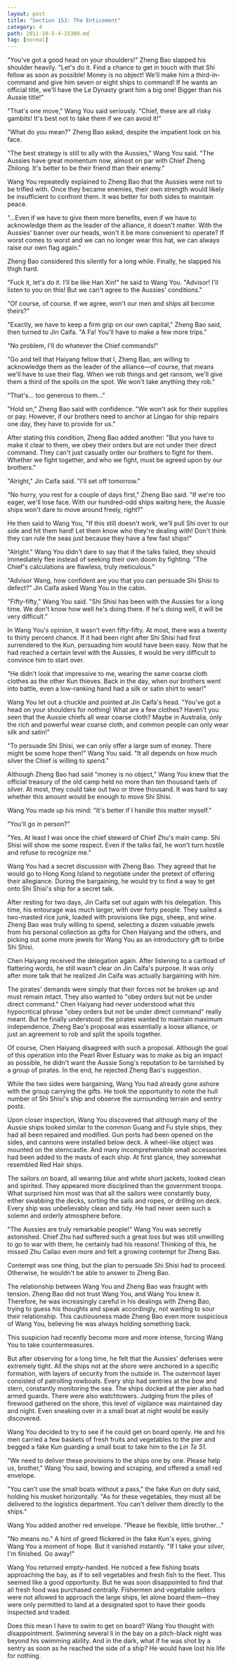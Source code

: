 ```yaml
---
layout: post
title: "Section 153: The Enticement"
category: 4
path: 2011-10-5-4-15300.md
tag: [normal]
---
```


"You've got a good head on your shoulders!" Zheng Bao slapped his shoulder heavily. "Let's do it. Find a chance to get in touch with that Shi fellow as soon as possible! Money is no object! We'll make him a third-in-command and give him seven or eight ships to command! If he wants an official title, we'll have the Le Dynasty grant him a big one! Bigger than his Aussie title!"

"That's one move," Wang You said seriously. "Chief, these are all risky gambits! It's best not to take them if we can avoid it!"

"What do you mean?" Zheng Bao asked, despite the impatient look on his face.

"The best strategy is still to ally with the Aussies," Wang You said. "The Aussies have great momentum now, almost on par with Chief Zheng Zhilong. It's better to be their friend than their enemy."

Wang You repeatedly explained to Zheng Bao that the Aussies were not to be trifled with. Once they became enemies, their own strength would likely be insufficient to confront them. It was better for both sides to maintain peace.

"...Even if we have to give them more benefits, even if we have to acknowledge them as the leader of the alliance, it doesn't matter. With the Aussies' banner over our heads, won't it be more convenient to operate? If worst comes to worst and we can no longer wear this hat, we can always raise our own flag again."

Zheng Bao considered this silently for a long while. Finally, he slapped his thigh hard.

"Fuck it, let's do it. I'll be like Han Xin!" he said to Wang You. "Advisor! I'll listen to you on this! But we can't agree to the Aussies' conditions."

"Of course, of course. If we agree, won't our men and ships all become theirs?"

"Exactly, we have to keep a firm grip on our own capital," Zheng Bao said, then turned to Jin Caifa. "A Fa! You'll have to make a few more trips."

"No problem, I'll do whatever the Chief commands!"

"Go and tell that Haiyang fellow that I, Zheng Bao, am willing to acknowledge them as the leader of the alliance—of course, that means we'll have to use their flag. When we rob things and get ransom, we'll give them a third of the spoils on the spot. We won't take anything they rob."

"That's... too generous to them..."

"Hold on," Zheng Bao said with confidence. "We won't ask for their supplies or pay. However, if our brothers need to anchor at Lingao for ship repairs one day, they have to provide for us."

After stating this condition, Zheng Bao added another: "But you have to make it clear to them, we obey their orders but are not under their direct command. They can't just casually order our brothers to fight for them. Whether we fight together, and who we fight, must be agreed upon by our brothers."

"Alright," Jin Caifa said. "I'll set off tomorrow."

"No hurry, you rest for a couple of days first," Zheng Bao said. "If we're too eager, we'll lose face. With our hundred-odd ships waiting here, the Aussie ships won't dare to move around freely, right?"

He then said to Wang You, "If this still doesn't work, we'll pull Shi over to our side and hit them hard! Let them know who they're dealing with! Don't think they can rule the seas just because they have a few fast ships!"

"Alright." Wang You didn't dare to say that if the talks failed, they should immediately flee instead of seeking their own doom by fighting. "The Chief's calculations are flawless, truly meticulous."

"Advisor Wang, how confident are you that you can persuade Shi Shisi to defect?" Jin Caifa asked Wang You in the cabin.

"Fifty-fifty," Wang You said. "Shi Shisi has been with the Aussies for a long time. We don't know how well he's doing there. If he's doing well, it will be very difficult."

In Wang You's opinion, it wasn't even fifty-fifty. At most, there was a twenty to thirty percent chance. If it had been right after Shi Shisi had first surrendered to the Kun, persuading him would have been easy. Now that he had reached a certain level with the Aussies, it would be very difficult to convince him to start over.

"He didn't look that impressive to me, wearing the same coarse cloth clothes as the other Kun thieves. Back in the day, when our brothers went into battle, even a low-ranking hand had a silk or satin shirt to wear!"

Wang You let out a chuckle and pointed at Jin Caifa's head. "You've got a head on your shoulders for nothing! What are a few clothes? Haven't you seen that the Aussie chiefs all wear coarse cloth? Maybe in Australia, only the rich and powerful wear coarse cloth, and common people can only wear silk and satin!"

"To persuade Shi Shisi, we can only offer a large sum of money. There might be some hope then!" Wang You said. "It all depends on how much silver the Chief is willing to spend."

Although Zheng Bao had said "money is no object," Wang You knew that the official treasury of the old camp held no more than ten thousand taels of silver. At most, they could take out two or three thousand. It was hard to say whether this amount would be enough to move Shi Shisi.

Wang You made up his mind: "It's better if I handle this matter myself."

"You'll go in person?"

"Yes. At least I was once the chief steward of Chief Zhu's main camp. Shi Shisi will show me some respect. Even if the talks fail, he won't turn hostile and refuse to recognize me."

Wang You had a secret discussion with Zheng Bao. They agreed that he would go to Hong Kong Island to negotiate under the pretext of offering their allegiance. During the bargaining, he would try to find a way to get onto Shi Shisi's ship for a secret talk.

After resting for two days, Jin Caifa set out again with his delegation. This time, his entourage was much larger, with over forty people. They sailed a two-masted rice junk, loaded with provisions like pigs, sheep, and wine. Zheng Bao was truly willing to spend, selecting a dozen valuable jewels from his personal collection as gifts for Chen Haiyang and the others, and picking out some more jewels for Wang You as an introductory gift to bribe Shi Shisi.

Chen Haiyang received the delegation again. After listening to a cartload of flattering words, he still wasn't clear on Jin Caifa's purpose. It was only after more talk that he realized Jin Caifa was actually bargaining with him.

The pirates' demands were simply that their forces not be broken up and must remain intact. They also wanted to "obey orders but not be under direct command." Chen Haiyang had never understood what this hypocritical phrase "obey orders but not be under direct command" really meant. But he finally understood: the pirates wanted to maintain maximum independence. Zheng Bao's proposal was essentially a loose alliance, or just an agreement to rob and split the spoils together.

Of course, Chen Haiyang disagreed with such a proposal. Although the goal of this operation into the Pearl River Estuary was to make as big an impact as possible, he didn't want the Aussie Song's reputation to be tarnished by a group of pirates. In the end, he rejected Zheng Bao's suggestion.

While the two sides were bargaining, Wang You had already gone ashore with the group carrying the gifts. He took the opportunity to note the hull number of Shi Shisi's ship and observe the surrounding terrain and sentry posts.

Upon closer inspection, Wang You discovered that although many of the Aussie ships looked similar to the common Guang and Fu style ships, they had all been repaired and modified. Gun ports had been opened on the sides, and cannons were installed below deck. A wheel-like object was mounted on the sterncastle. And many incomprehensible small accessories had been added to the masts of each ship. At first glance, they somewhat resembled Red Hair ships.

The sailors on board, all wearing blue and white short jackets, looked clean and spirited. They appeared more disciplined than the government troops. What surprised him most was that all the sailors were constantly busy, either swabbing the decks, sorting the sails and ropes, or drilling on deck. Every ship was unbelievably clean and tidy. He had never seen such a solemn and orderly atmosphere before.

"The Aussies are truly remarkable people!" Wang You was secretly astonished. Chief Zhu had suffered such a great loss but was still unwilling to go to war with them; he certainly had his reasons! Thinking of this, he missed Zhu Cailao even more and felt a growing contempt for Zheng Bao.

Contempt was one thing, but the plan to persuade Shi Shisi had to proceed. Otherwise, he wouldn't be able to answer to Zheng Bao.

The relationship between Wang You and Zheng Bao was fraught with tension. Zheng Bao did not trust Wang You, and Wang You knew it. Therefore, he was increasingly careful in his dealings with Zheng Bao, trying to guess his thoughts and speak accordingly, not wanting to sour their relationship. This cautiousness made Zheng Bao even more suspicious of Wang You, believing he was always holding something back.

This suspicion had recently become more and more intense, forcing Wang You to take countermeasures.

But after observing for a long time, he felt that the Aussies' defenses were extremely tight. All the ships not at the shore were anchored in a specific formation, with layers of security from the outside in. The outermost layer consisted of patrolling rowboats. Every ship had sentries at the bow and stern, constantly monitoring the sea. The ships docked at the pier also had armed guards. There were also watchtowers. Judging from the piles of firewood gathered on the shore, this level of vigilance was maintained day and night. Even sneaking over in a small boat at night would be easily discovered.

Wang You decided to try to see if he could get on board openly. He and his men carried a few baskets of fresh fruits and vegetables to the pier and begged a fake Kun guarding a small boat to take him to the *Lin Te 51*.

"We need to deliver these provisions to the ships one by one. Please help us, brother," Wang You said, bowing and scraping, and offered a small red envelope.

"You can't use the small boats without a pass," the fake Kun on duty said, holding his musket horizontally. "As for these vegetables, they must all be delivered to the logistics department. You can't deliver them directly to the ships."

Wang You added another red envelope. "Please be flexible, little brother..."

"No means no." A hint of greed flickered in the fake Kun's eyes, giving Wang You a moment of hope. But it vanished instantly. "If I take your silver, I'm finished. Go away!"

Wang You returned empty-handed. He noticed a few fishing boats approaching the bay, as if to sell vegetables and fresh fish to the fleet. This seemed like a good opportunity. But he was soon disappointed to find that all fresh food was purchased centrally. Fishermen and vegetable sellers were not allowed to approach the large ships, let alone board them—they were only permitted to land at a designated spot to have their goods inspected and traded.

Does this mean I have to swim to get on board? Wang You thought with disappointment. Swimming several li in the bay on a pitch-black night was beyond his swimming ability. And in the dark, what if he was shot by a sentry as soon as he reached the side of a ship? He would have lost his life for nothing.